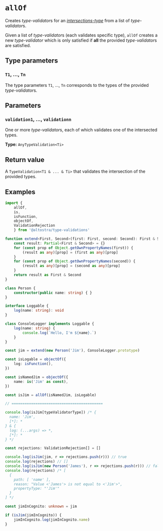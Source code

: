 # `allOf`

Creates *type-validator*s for an
[*intersections-type*](https://www.typescriptlang.org/docs/handbook/advanced-types.html#intersection-types)
from a list of *type-validator*s.

Given a list of *type-validator*s (each validates specific type), `allOf` creates a 
new *type-validator* which is only satisfied if **all** the provided *type-validator*s
are satisfied.

## Type parameters

### `T1`, ..., `Tn`
The type parameters `T1`, ..., `Tn` corresponds to the types of the provided *type-validator*s.

## Parameters

### `validation1`, ..., `validationn`
One or more *type-validator*s, each of which validates one of the intersected types.

**Type:** `AnyTypeValidation<Ti>`

## Return value

A `TypeValidation<T1 & ... & Ti>` that validates the intersection of the provided types.

## Examples

```ts
import {
    allOf,
    is,
    isFunction,
    objectOf,
    ValidationRejection
    } from '@altostra/type-validations'

function extend<First, Second>(first: First, second: Second): First & Second {
    const result: Partial<First & Second> = {}
    for (const prop of Object.getOwnPropertyNames(first)) {
        (result as any)[prop] = (first as any)[prop]
    }
    for (const prop of Object.getOwnPropertyNames(second)) {
        (result as any)[prop] = (second as any)[prop]
    }
    return result as First & Second
}

class Person {
    constructor(public name: string) { }
}

interface Loggable {
    log(name: string): void
}

class ConsoleLogger implements Loggable {
    log(name: string) {
        console.log(`Hello, I'm ${name}.`)
    }
}

const jim = extend(new Person('Jim'), ConsoleLogger.prototype)

const isLogable = objectOf({
    log: isFunction(),
})

const isNamedJim = objectOf({
    name: is('Jim' as const),
})

const isJim = allOf(isNamedJim, isLogable)

// ==========================================

console.log(isJim[typeValidatorType]) /* {
  name: 'Jim',
  [*]: *
} & {
  log: (...args) => *,
  [*]: *
} */

const rejections: ValidationRejection[] = []

console.log(isJim(jim, r => rejections.push(r))) // true
console.log(rejections) // []
console.log(isJim(new Person('James'), r => rejections.push(r))) // false
console.log(rejections) /* [
  {
    path: [ 'name' ],
    reason: "Value <'James'> is not equal to <'Jim'>",
    propertyType: "'Jim'"
  }
] */

const jimInCognito: unknown = jim

if (isJim(jimInCognito)) {
    jimInCognito.log(jimInCognito.name)
}
```
